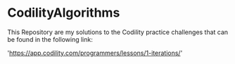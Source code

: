 # CodilityAlgorithms

This Repository are my solutions to the Codility practice challenges that can be found in the following link:

'https://app.codility.com/programmers/lessons/1-iterations/'

